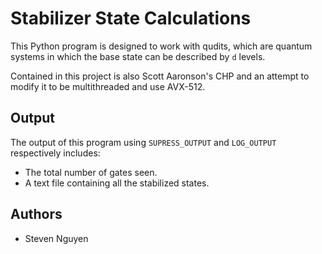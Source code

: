# Stabilizer State Calculations

This Python program is designed to work with qudits, which are quantum systems in which the base state can be described by `d` levels.

Contained in this project is also Scott Aaronson's CHP and an attempt to modify it to be multithreaded and use AVX-512.
## Output

The output of this program using `SUPRESS_OUTPUT` and `LOG_OUTPUT` respectively includes:

-   The total number of gates seen.
-   A text file containing all the stabilized states.

## Authors
-   Steven Nguyen